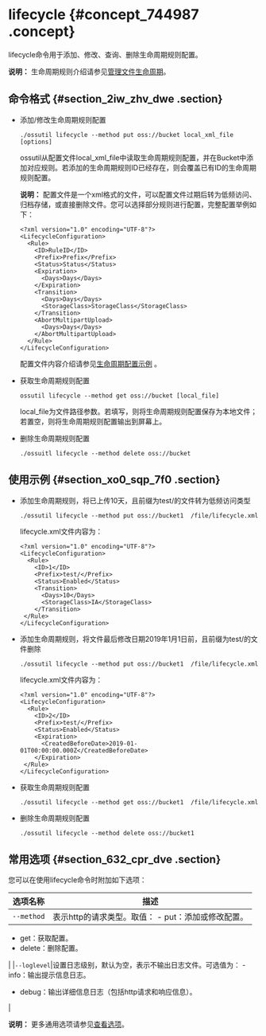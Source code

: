 # lifecycle {#concept_744987 .concept}

lifecycle命令用于添加、修改、查询、删除生命周期规则配置。

**说明：** 生命周期规则介绍请参见[管理文件生命周期](../../../../cn.zh-CN/开发指南/文件生命周期/管理文件生命周期.md#)。

## 命令格式 {#section_2iw_zhv_dwe .section}

-   添加/修改生命周期规则配置

    ``` {#codeblock_g9q_6fi_lv6}
    ./ossutil lifecycle --method put oss://bucket local_xml_file [options]
    ```

    ossutil从配置文件local\_xml\_file中读取生命周期规则配置，并在Bucket中添加对应规则。若添加的生命周期规则ID已经存在，则会覆盖已有ID的生命周期规则配置。

    **说明：** 配置文件是一个xml格式的文件，可以配置文件过期后转为低频访问、归档存储，或直接删除文件。您可以选择部分规则进行配置，完整配置举例如下：

    ``` {#codeblock_zg9_mu0_50r}
    <?xml version="1.0" encoding="UTF-8"?>
    <LifecycleConfiguration>
      <Rule>
        <ID>RuleID</ID>
        <Prefix>Prefix</Prefix>
        <Status>Status</Status>
        <Expiration>
          <Days>Days</Days>
        </Expiration>
        <Transition>
          <Days>Days</Days>
          <StorageClass>StorageClass</StorageClass>
        </Transition>
        <AbortMultipartUpload>
          <Days>Days</Days>
        </AbortMultipartUpload>
      </Rule>
    </LifecycleConfiguration>
    ```

    配置文件内容介绍请参见[生命周期配置示例](../../../../cn.zh-CN/开发指南/文件生命周期/生命周期配置示例.md#) 。

-   获取生命周期规则配置

    ``` {#codeblock_gy0_orp_8t2}
    ossutil lifecycle --method get oss://bucket [local_file]
    ```

    local\_file为文件路径参数。若填写，则将生命周期规则配置保存为本地文件；若置空，则将生命周期规则配置输出到屏幕上。

-   删除生命周期规则配置

    ``` {#codeblock_gxn_k9h_1qb}
    ./ossuitl lifecycle --method delete oss://bucket
    ```


## 使用示例 {#section_xo0_sqp_7f0 .section}

-   添加生命周期规则，将已上传10天，且前缀为test/的文件转为低频访问类型

    ``` {#codeblock_7am_73d_kc4}
    ./ossutil lifecycle --method put oss://bucket1  /file/lifecycle.xml
    ```

    lifecycle.xml文件内容为：

    ``` {#codeblock_y97_m4t_oy1}
    <?xml version="1.0" encoding="UTF-8"?>
    <LifecycleConfiguration>
      <Rule>
        <ID>1</ID>
        <Prefix>test/</Prefix>
        <Status>Enabled</Status>
        <Transition>
          <Days>10</Days>
          <StorageClass>IA</StorageClass>
        </Transition>
     </Rule>
    </LifecycleConfiguration>
    ```

-   添加生命周期规则，将文件最后修改日期2019年1月1日前，且前缀为test/的文件删除

    ``` {#codeblock_84x_m7p_1yf}
    ./ossutil lifecycle --method put oss://bucket1  /file/lifecycle.xml
    ```

    lifecycle.xml文件内容为：

    ``` {#codeblock_x3u_77l_gpk}
    <?xml version="1.0" encoding="UTF-8"?>
    <LifecycleConfiguration>
      <Rule>
        <ID>2</ID>
        <Prefix>test/</Prefix>
        <Status>Enabled</Status>
        <Expiration>
          <CreatedBeforeDate>2019-01-01T00:00:00.000Z</CreatedBeforeDate>
        </Expiration>
     </Rule>
    </LifecycleConfiguration>
    ```

-   获取生命周期规则配置

    ``` {#codeblock_mau_wb3_tsc}
    ./ossutil lifecycle --method get oss://bucket1  /file/lifecycle.xml
    ```

-   删除生命周期规则配置

    ``` {#codeblock_bc7_d4w_ngs}
    ./ossutil lifecycle --method delete oss://bucket1  
    ```


## 常用选项 {#section_632_cpr_dve .section}

您可以在使用lifecycle命令时附加如下选项：

|选项名称|描述|
|----|--|
|`--method`|表示http的请求类型。取值： -   put：添加或修改配置。
-   get：获取配置。
-   delete：删除配置。

 |
|`--loglevel`|设置日志级别，默认为空，表示不输出日志文件。可选值为： -   info：输出提示信息日志。
-   debug：输出详细信息日志（包括http请求和响应信息）。

 |

**说明：** 更多通用选项请参见[查看选项](cn.zh-CN/常用工具/命令行工具ossutil/查看选项.md#)。

